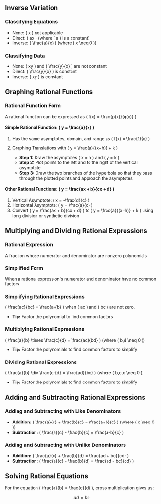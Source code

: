 ## Inverse Variation

### Classifying Equations

- None: \( x \) not applicable
- Direct: \( ax \) (where \( a \) is a constant)
- Inverse: \( \frac{a}{x} \) (where \( x \neq 0 \))

### Classifying Data

- None: \( xy \) and \( \frac{y}{x} \) are not constant
- Direct: \( \frac{y}{x} \) is constant
- Inverse: \( xy \) is constant

## Graphing Rational Functions

### Rational Function Form

A rational function can be expressed as \( f(x) = \frac{p(x)}{q(x)} \)

#### Simple Rational Function: \( y = \frac{a}{x} \)

1. Has the same asymptotes, domain, and range as \( f(x) = \frac{1}{x} \)
2. Graphing Translations with \( y = \frac{a}{(x−h)} + k \)

    - **Step 1:** Draw the asymptotes \( x = h \) and \( y = k \)
    - **Step 2:** Plot points to the left and to the right of the vertical asymptote
    - **Step 3:** Draw the two branches of the hyperbola so that they pass through the plotted points and approach the asymptotes

#### Other Rational Functions: \( y = \frac{ax + b}{cx + d} \)

1. Vertical Asymptote: \( x = -\frac{d}{c} \)
2. Horizontal Asymptote: \( y = \frac{a}{c} \)
3. Convert \( y = \frac{ax + b}{cx + d} \) to \( y = \frac{a}{(x−h)} + k \) using long division or synthetic division

## Multiplying and Dividing Rational Expressions

### Rational Expression

A fraction whose numerator and denominator are nonzero polynomials

### Simplified Form

When a rational expression's numerator and denominator have no common factors

### Simplifying Rational Expressions

\( \frac{ac}{bc} = \frac{a}{b} \) when \( ac \) and \( bc \) are not zero.

- **Tip:** Factor the polynomial to find common factors

### Multiplying Rational Expressions

\( \frac{a}{b} \times \frac{c}{d} = \frac{ac}{bd} \) (where \( b,d \neq 0 \))

- **Tip:** Factor the polynomials to find common factors to simplify

### Dividing Rational Expressions

\( \frac{a}{b} \div \frac{c}{d} = \frac{ad}{bc} \) (where \( b,c,d \neq 0 \))

- **Tip:** Factor the polynomials to find common factors to simplify

## Adding and Subtracting Rational Expressions

### Adding and Subtracting with Like Denominators

- **Addition:** \( \frac{a}{c} + \frac{b}{c} = \frac{a+b}{c} \) (where \( c \neq 0 \))
- **Subtraction:** \( \frac{a}{c} - \frac{b}{c} = \frac{a-b}{c} \)

### Adding and Subtracting with Unlike Denominators

- **Addition:** \( \frac{a}{c} + \frac{b}{d} = \frac{ad + bc}{cd} \)
- **Subtraction:** \( \frac{a}{c} - \frac{b}{d} = \frac{ad - bc}{cd} \)

## Solving Rational Equations

For the equation \( \frac{a}{b} = \frac{c}{d} \), cross multiplication gives us:

$$
ad = bc
$$


